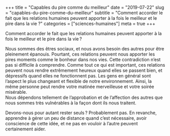 +++
title = "Capables du pire comme du meilleur"
date = "2019-07-22"
slug = "capables-du-pire-comme-du-meilleur"
subtitle = "Comment accorder le fait que les relations humaines peuvent apporter à la fois le meilleur et le pire dans la vie ?"
categories = ["sciences-humaines"]
meta = true
+++


Comment accorder le fait que les relations humaines peuvent apporter à la fois le meilleur et le pire dans la vie ?  

Nous sommes des êtres sociaux, et nous avons besoin des autres pour être pleinement épanouis. Pourtant, ces relations peuvent nous apporter les pires moments comme le bonheur dans nos vies. Cette contradiction n’est pas si difficile à comprendre. Comme tout ce qui est important, ces relations peuvent nous rendre extrêmement heureux quand elles se passent bien, et dépressifs quand elles ne fonctionnent pas. Les gens en général sont l’aspect le plus changeant et flexible de notre environnement. Ainsi, la même personne peut rendre votre matinée merveilleuse et votre soirée misérable.  
Nous dépendons tellement de l’approbation et de l’affection des autres que nous sommes très vulnérables à la façon dont ils nous traitent.  

Devons-nous pour autant rester seuls ? Probablement pas. En revanche, apprendre à gérer un peu de distance quand c’est nécessaire, avoir conscience de cette idée, et ne pas en vouloir à l’autre peuvent certainement aider.


